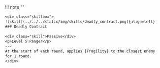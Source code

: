!!! note ""

    <div class="skillbox">
    ![skill](../../../static/img/skills/deadly_contract.png){align=left}
    ### Deadly Contract

    <div class="skill">Passive</div>
    <p>Level 5 Ranger</p>
    ---
    At the start of each round, applies [Fragility] to the closest enemy for 1 round.
    </div>
